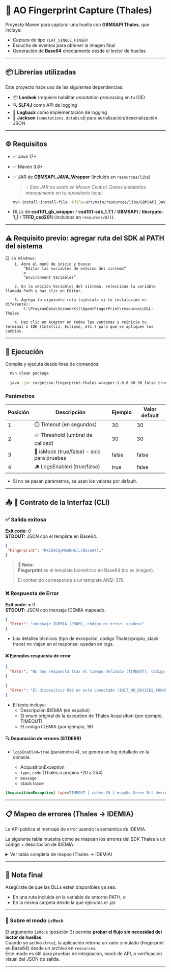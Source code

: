 # 🧬 AO Fingerprint Capture (Thales)

Proyecto Maven para capturar una huella con **GBMSAPI Thales**, que incluye:

- Captura de tipo `FLAT_SINGLE_FINGER`
- Escucha de eventos para obtener la imagen final
- Generación de **Base64** directamente desde el lector de huellas

---

## 📦 Librerías utilizadas

Este proyecto hace uso de las siguientes dependencias:

- 📦 **Lombok** (requiere habilitar *annotation processing* en tu IDE)
- 🔍 **SLF4J** como API de logging
- 📝 **Logback** como implementación de logging
- 📄 **Jackson** (`annotations`, `databind`) para serialización/deserialización JSON

---

## ⚙️ Requisitos

- ✅ Java 17+
- ✅ Maven 3.8+
- ✅ JAR de **GBMSAPI_JAVA_Wrapper** (incluido en `resources/libs`)

  > 💡 *Este JAR no están en Maven Central. Debes instalarlos manualmente en tu repositorio local:*

  ```bash
  mvn install:install-file -Dfile=src/main/resources/libs/GBMSAPI_JAVA_Wrapper.jar -DgroupId=com.gbms -DartifactId=gbmsapi-java-wrapper -Dversion=1.0 -Dpackaging=jar

- DLLs de **csd101_gb_wrapper** / **csd101-sdk_1.7.1** / **GBMSAPI** / **libcrypto-1_1** /
  **TFFD_csd201i** (incluidos en `resources/dll`).

---

## ⚠️ Requisito previo: agregar ruta del SDK al PATH del sistema

  ```text
  🪟 En Windows:
      1. Abre el menú de inicio y busca:
          “Editar las variables de entorno del sistema”
          o
          “Environment Variables”

      2. En la sección Variables del sistema, selecciona la variable llamada Path y haz clic en Editar.
            
      3. Agrega la siguiente ruta (ajústala si tu instalación es diferente):
          C:\ProgramData\ScannerKit\AgentFingerPrint\resources\DLL-Thales

      4. Haz clic en Aceptar en todas las ventanas y reinicia tu terminal o IDE (IntelliJ, Eclipse, etc.) para que se apliquen los cambios.
  ```

---

## 🚀 Ejecución

Compila y ejecuta desde línea de comandos:

  ```bash
    mvn clean package
    
    java -jar target/ao-fingerprint-thales-wrapper-1.0.0 30 30 false true
  ```

### Parámetros

| Posición | Descripción                                | Ejemplo | Valor default |
|----------|--------------------------------------------|---------|---------------|
| 1        | ⏱️ Timeout (en segundos)                   | 30      | 30            |
| 2        | 📈 Threshold (umbral de calidad)           | 30      | 30            |
| 3        | 🧪 isMock (true/false) - solo para pruebas | false   | false         |
| 4        | 🪵 LogsEnabled (true/false)                | true    | false         |

- Si no se pasan parámetros, se usan los valores por default.

---

## 📤 📝 Contrato de la Interfaz (CLI)

### ✅ Salida exitosa

**Exit code:** 0  
**STDOUT:** JSON con el template en Base64.

 ```json lines
{
  "Fingerprint": "Rk1SACAyMAABHE/…(Base64)…"
}
 ```

> 📝 **Nota**:  
> **Fingerprint** es el template biométrico en Base64 (no es imagen).
>
> El contenido corresponde a un template ANSI-378.

### ❌ Respuesta de Error

**Exit code:** ≠ 0  
**STDOUT:** JSON con mensaje IDEMIA mapeado.

```json lines
{
  "Error": "<mensaje IDEMIA (ENUM), código de error: <code>>"
}
```

- Los detalles técnicos (tipo de excepción, código Thales/propio, stack trace) no viajan en el
  response: quedan en logs.

#### ❌ Ejemplos respuesta de error

```json lines
{
  "Error": "No hay respuesta tras el tiempo definido (TIMEOUT), código de error: 19"
}
```

```json lines
{
  "Error": "El dispositivo USB no esta conectado (INIT_NO_DEVICES_FOUND), código de error: 42"
}
```

- El texto incluye:
    - Descripción IDEMIA (en español)
    - El enum original de la exception de Thales Acquisition (por ejemplo, TIMEOUT)
    - El código IDEMIA (por ejemplo, 19)

#### 🔍 Depuración de errores (STDERR)

- `logsEnabled=true` (parámetro 4), se genera un log detallado en la consola.

    - AcquisitionException
    - `type`, `code` (Thales o propios -20 a 254)
    - `message`
    - stack trace

``` ini
[AcquisitionException] type=TIMEOUT | code=-10 | msg=No Green Bit devices detected, …
```

---

## 📋 Mapeo de errores (Thales → IDEMIA)

La API publica el mensaje de error usando la semántica de IDEMIA.

La siguiente tabla muestra cómo se mapean los errores del SDK Thales a un código +
descripción de IDEMIA.

<details>
  <summary>Ver tabla completa de mapeo (Thales → IDEMIA)</summary>

</details>

---

## 🧠 Nota final

Asegúrate de que las DLLs estén disponibles ya sea:

- En una ruta incluida en la variable de entorno PATH, o
- En la misma carpeta desde la que ejecutas el .jar

---

### 🧪 Sobre el modo `isMock`

El argumento `isMock` (posición 3) permite **probar el flujo sin necesidad del lector de huellas**.  
Cuando se activa (`true`), la aplicación retorna un valor simulado (fingerprint en Base64) desde un
archivo en `resources`.  
Este modo es útil para pruebas de integración, mock de API, o verificación visual del JSON de
salida.

---